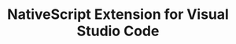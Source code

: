 ---
title: NativeScript Extension for Visual Studio Code
description: How to install, set up and use the NativeScript extension for Visual Studio Code.
---